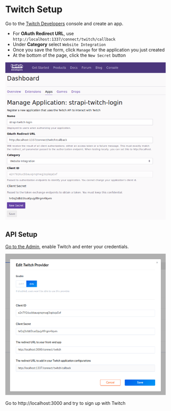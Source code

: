 # Twitch Setup

Go to the [Twitch Developers](https://glass.twitch.tv/console/apps) console and create an app.
- For **OAuth Redirect URL**, use `http://localhost:1337/connect/twitch/callback`
- Under **Category** select `Website Integration`
- Once you save the form, click `Manage` for the application you just created
- At the bottom of the page, click the `New Secret` button

![Twitch Setup](../assets/twitch_settings.png)

## API Setup

[Go to the Admin](http://localhost:1337/admin/plugins/users-permissions/providers), enable Twitch and enter your credentials.

![Admin Twitch Setup](../assets/admin_twitch_conf.png)

Go to http://localhost:3000 and try to sign up with Twitch
